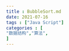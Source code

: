 ```yaml
---
title : BubbleSort.md
date: 2021-07-16
tags : ["Java Script"]
categories : [                              
"数据结构","算法",
]
---
```


